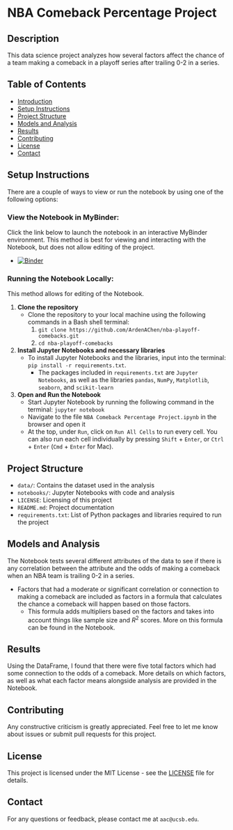 # NBA Comeback Percentage Project

## Description
This data science project analyzes how several factors affect the chance of a team making a comeback in a playoff series after trailing 0-2 in a series.

## Table of Contents
* [Introduction](#nba-comeback-percentage-project)
* [Setup Instructions](#setup-instructions)
* [Project Structure](#project-structure)
* [Models and Analysis](#models-and-analysis)
* [Results](#results)
* [Contributing](#contributing)
* [License](#license)
* [Contact](#contact)

## Setup Instructions
There are a couple of ways to view or run the notebook by using one of the following options:

### **View the Notebook in MyBinder**:
Click the link below to launch the notebook in an interactive MyBinder environment. This method is best for viewing and interacting with the Notebook, but does not allow editing of the project.
* [![Binder](https://mybinder.org/badge_logo.svg)](https://mybinder.org/v2/gh/ArdenAChen/nba-playoff-comebacks/blob/main/notebooks/NBA%20Comeback%20Percentage%20Project.ipynb)

### **Running the Notebook Locally**:
This method allows for editing of the Notebook.
1. **Clone the repository**
   * Clone the repository to your local machine using the following commands in a Bash shell terminal:
     1. `git clone https://github.com/ArdenAChen/nba-playoff-comebacks.git`
     2. `cd nba-playoff-comebacks`
2. **Install Jupyter Notebooks and necessary libraries**
   * To install Jupyter Notebooks and the libraries, input into the terminal: `pip install -r requirements.txt`.
     * The packages included in `requirements.txt` are `Jupyter Notebooks`, as well as the libraries `pandas`, `NumPy`, `Matplotlib`, `seaborn`, and `scikit-learn`
3. **Open and Run the Notebook**
   * Start Jupyter Notebook by running the following command in the terminal: `jupyter notebook`
   * Navigate to the file `NBA Comeback Percentage Project.ipynb` in the browser and open it
   * At the top, under `Run`, click on `Run All Cells` to run every cell. You can also run each cell individually by pressing `Shift` + `Enter`, or `Ctrl` + `Enter` (`Cmd` + `Enter` for Mac).

## Project Structure
* `data/`: Contains the dataset used in the analysis
* `notebooks/`: Jupyter Notebooks with code and analysis
* `LICENSE`: Licensing of this project
* `README.md`: Project documentation
* `requirements.txt`: List of Python packages and libraries required to run the project

## Models and Analysis
The Notebook tests several different attributes of the data to see if there is any correlation between the attribute and the odds of making a comeback when an NBA team is trailing 0-2 in a series.
* Factors that had a moderate or significant correlation or connection to making a comeback are included as factors in a formula that calculates the chance a comeback will happen based on those factors.
  * This formula adds multipliers based on the factors and takes into account things like sample size and $R^2$ scores. More on this formula can be found in the Notebook.

## Results
Using the DataFrame, I found that there were five total factors which had some connection to the odds of a comeback. More details on which factors, as well as what each factor means alongside analysis are provided in the Notebook.

## Contributing
Any constructive criticism is greatly appreciated. Feel free to let me know about issues or submit pull requests for this project.

## License
This project is licensed under the MIT License - see the [LICENSE](LICENSE) file for details.

## Contact
For any questions or feedback, please contact me at `aac@ucsb.edu`.
